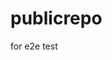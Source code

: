 # publicrepo
for e2e test































































































































































































































































































































































